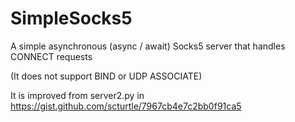 # SimpleSocks5
A simple asynchronous (async / await) Socks5 server that handles CONNECT requests

(It does not support BIND or UDP ASSOCIATE)

It is improved from server2.py in https://gist.github.com/scturtle/7967cb4e7c2bb0f91ca5
